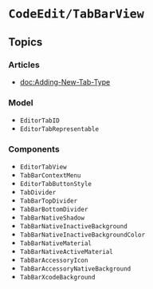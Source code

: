 # ``CodeEdit/TabBarView``

## Topics

### Articles

- <doc:Adding-New-Tab-Type>

### Model

- ``EditorTabID``
- ``EditorTabRepresentable``

### Components

- ``EditorTabView``
- ``TabBarContextMenu``
- ``EditorTabButtonStyle``
- ``TabDivider``
- ``TabBarTopDivider``
- ``TabBarBottomDivider``
- ``TabBarNativeShadow``
- ``TabBarNativeInactiveBackground``
- ``TabBarNativeInactiveBackgroundColor``
- ``TabBarNativeMaterial``
- ``TabBarNativeActiveMaterial``
- ``TabBarAccessoryIcon``
- ``TabBarAccessoryNativeBackground``
- ``TabBarXcodeBackground``
